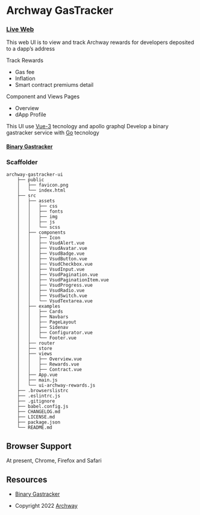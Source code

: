 # Archway GasTracker

### [Live Web](https://archway-rewards.web.app/)

This web UI is to view and track Archway rewards for developers deposited to a dapp’s address

Track Rewards
- Gas fee
- Inflation
- Smart contract premiums detail

Component and Views Pages
- Overview
- dApp Profile


This UI use [Vue-3](https://vuejs.org/) tecnology and apollo graphql
Develop a binary gastracker service with [Go](https://go.dev/) tecnology
#### [Binary Gastracker](https://github.com/giansalex/archway-gastracker)

### Scaffolder

```
archway-gastracker-ui
    ├── public
    │   ├── favicon.png
    │   └── index.html
    ├── src
    │   ├── assets
    │   │   ├── css
    │   │   ├── fonts
    │   │   ├── img
    │   │   ├── js
    │   │   └── scss
    │   ├── components
    │   │   ├── Icon
    │   │   ├── VsudAlert.vue
    │   │   ├── VsudAvatar.vue
    │   │   ├── VsudBadge.vue
    │   │   ├── VsudButton.vue
    │   │   ├── VsudCheckbox.vue
    │   │   ├── VsudInput.vue
    │   │   ├── VsudPagination.vue
    │   │   ├── VsudPaginationItem.vue
    │   │   ├── VsudProgress.vue
    │   │   ├── VsudRadio.vue
    │   │   ├── VsudSwitch.vue
    │   │   └── VsudTextarea.vue
    │   ├── examples
    │   │   ├── Cards
    │   │   ├── Navbars
    │   │   ├── PageLayout
    │   │   ├── Sidenav
    │   │   ├── Configurator.vue
    │   │   └── Footer.vue
    │   ├── router
    │   ├── store
    │   ├── views
    │   │   ├── Overview.vue
    │   │   ├── Rewards.vue
    │   │   ├── Contract.vue
    │   ├── App.vue
    │   ├── main.js
    │   └── ui-archway-rewards.js
    ├── .browserslistrc
    ├── .eslintrc.js
    ├── .gitignore
    ├── babel.config.js
    ├── CHANGELOG.md
    ├── LICENSE.md
    ├── package.json
    └── README.md
```

## Browser Support

At present, Chrome, Firefox and Safari

## Resources

- [Binary Gastracker](https://github.com/giansalex/archway-gastracker)

- Copyright 2022 [Archway](https://archway.io/)

